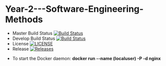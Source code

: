 # Year-2---Software-Engineering-Methods

- Master Build Status [![Build Status](https://travis-ci.com/taylorc1009/SEM-Practicals.svg?branch=master)](https://travis-ci.com/taylorc1009/SEM-Practicals.svg?branch=master)
- Develop Build Status [![Build Status](https://travis-ci.com/taylorc1009/SEM-Practicals.svg?branch=develop)](https://travis-ci.com/taylorc1009/SEM-Practicals.svg?branch=develop)
- License [![LICENSE](https://img.shields.io/github/license/taylorc1009/SEM-Practicals.svg?style=flat-square)](https://github.com/taylorc1009/SEM-Practicals/blob/master/LICENSE)
- Release [![Releases](https://img.shields.io/github/release/taylorc1009/SEM-Practicals/all.svg?style=flat-square)](https://github.com/taylorc1009/SEM-Practicals/releases)

* To start the Docker daemon: **docker run --name (localuser) -P -d nginx**
